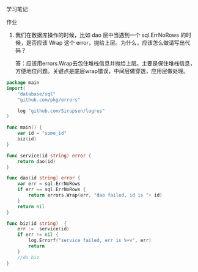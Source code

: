 学习笔记

作业

1. 我们在数据库操作的时候，比如 dao 层中当遇到一个 sql.ErrNoRows 的时候，是否应该 Wrap 这个 error，抛给上层。为什么，应该怎么做请写出代码？

   答：应该用errors.Wrap去包住堆栈信息并抛给上层。主要是保住堆栈信息，方便地位问题。关键点是底层wrap错误，中间层做穿透，应用层做处理。

```go
package main
import(
    "database/sql"
    "github.com/pkg/errors"

    log "github.com/Sirupsen/logrus"
)

func main() {
    var id = "some_id"
  	biz(id)
}

func service(id string) error {
    return dao(id)
}

func dao(id string) error {
    var err = sql.ErrNoRows
    if err == sql.ErrNoRows {
        return errors.Wrap(err, "dao failed, id is "+ id)
    }
    return nil
}

func biz(id string)  {
    err :=  service(id)
  	if err != nil {
        log.Errorf("service failed, err is %+v", err)
      	return
    }
  	//do biz
}
```

